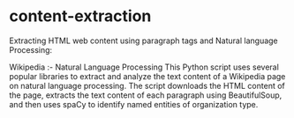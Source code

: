 # content-extraction
Extracting HTML web content using paragraph tags and Natural language Processing:

Wikipedia :-  Natural Language Processing
This Python script uses several popular libraries to extract and analyze the text content of a Wikipedia page on natural language processing. The script downloads the HTML content of the page, extracts the text content of each paragraph using BeautifulSoup, and then uses spaCy to identify named entities of organization type.
